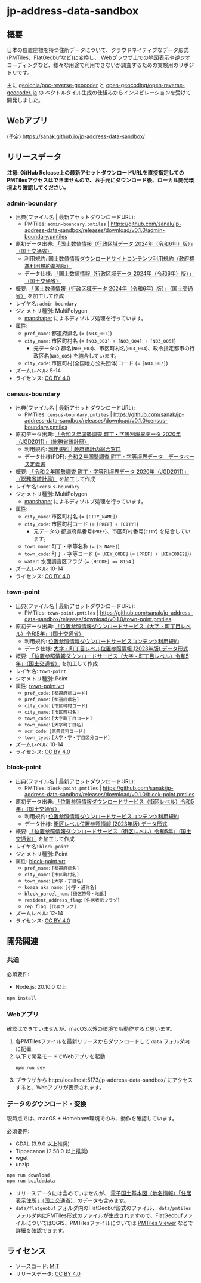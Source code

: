 # jp-address-data-sandbox

## 概要

日本の位置座標を持つ住所データについて、クラウドネイティブなデータ形式(PMTiles、FlatGeobufなど)に変換し、
Webブラウザ上での地図表示や逆ジオコーディングなど、様々な用途で利用できないか調査するための実験用のリポジトリです。

主に [geolonia/poc-reverse-geocoder](https://github.com/geolonia/poc-reverse-geocoder) と
[open-geocoding/open-reverse-geocoder-ja](https://github.com/open-geocoding/open-reverse-geocoder-ja) の
ベクトルタイル生成の仕組みからインスピレーションを受けて開発しました。

## Webアプリ

(予定) https://sanak.github.io/jp-address-data-sandbox/

## リリースデータ

**注意: GitHub Release上の最新アセットダウンロードURLを直接指定してのPMTilesアクセスはできませんので、お手元にダウンロード後、ローカル開発環境より確認してください。**

### admin-boundary

* 出典(ファイル名 | 最新アセットダウンロードURL):
  * PMTiles: `admin-boundary.pmtiles` | https://github.com/sanak/jp-address-data-sandbox/releases/download/v0.1.0/admin-boundary.pmtiles
* 原初データ出典: [「国土数値情報（行政区域データ 2024年（令和6年）版）」（国土交通省）](https://nlftp.mlit.go.jp/ksj/gml/datalist/KsjTmplt-N03-2024.html)
  * 利用規約: [国土数値情報ダウンロードサイトコンテンツ利用規約（政府標準利用規約準拠版）](https://nlftp.mlit.go.jp/ksj/other/agreement.html#agree-01)
  * データ仕様: [「国土数値情報（行政区域データ 2024年（令和6年）版）」（国土交通省）](https://nlftp.mlit.go.jp/ksj/gml/datalist/KsjTmplt-N03-2024.html)
* 概要: [「国土数値情報（行政区域データ 2024年（令和6年）版）」（国土交通省）](https://nlftp.mlit.go.jp/ksj/gml/datalist/KsjTmplt-N03-2024.html) を加工して作成
* レイヤ名: `admin-boundary`
* ジオメトリ種別: MultiPolygon
  * [mapshaper](https://github.com/mbloch/mapshaper) によるディゾルブ処理を行っています。
* 属性:
  * `pref_name`: 都道府県名 (= `[N03_001]`)
  * `city_name`: 市区町村名 (= `[N03_003] + [N03_004] + [N03_005]`)
    * 元データの 郡名(`N03_003`)、市区町村名(`N03_004`)、政令指定都市の行政区名(`N03_005`) を結合しています。
  * `city_code`: 市区町村(全国地方公共団体)コード (= `[N03_007]`)
* ズームレベル: 5-14
* ライセンス: [CC BY 4.0](https://creativecommons.org/licenses/by/4.0/legalcode.ja)

### census-boundary

* 出典(ファイル名 | 最新アセットダウンロードURL):
  * PMTiles: `census-boundary.pmtiles` | https://github.com/sanak/jp-address-data-sandbox/releases/download/v0.1.0/census-boundary.pmtiles
* 原初データ出典: [「令和２年国勢調査 町丁・字等別境界データ 2020年（JGD2011）」（総務省統計局）](https://www.e-stat.go.jp/gis/statmap-search?page=1&type=2&aggregateUnitForBoundary=A&toukeiCode=00200521&toukeiYear=2020&serveyId=A002005212020&datum=2011)
  * 利用規約: [利用規約 | 政府統計の総合窓口](https://www.e-stat.go.jp/terms-of-use)
  * データ仕様(PDF): [令和２年国勢調査 町丁・字等境界データ データベース定義書](https://www.e-stat.go.jp/help/data-definition-information/downloaddata/A002005212020.pdf)
* 概要: [「令和２年国勢調査 町丁・字等別境界データ 2020年（JGD2011）」（総務省統計局）](https://www.e-stat.go.jp/gis/statmap-search?page=1&type=2&aggregateUnitForBoundary=A&toukeiCode=00200521&toukeiYear=2020&serveyId=A002005212020&datum=2011) を加工して作成
* レイヤ名: `census-boundary`
* ジオメトリ種別: MultiPolygon
  * [mapshaper](https://github.com/mbloch/mapshaper) によるディゾルブ処理を行っています。
* 属性:
  * `city_name`: 市区町村名 (= `[CITY_NAME]`)
  * `city_code`: 市区町村コード (= `[PREF] + [CITY]`)
    * 元データの 都道府県番号(`PREF`)、市区町村番号(`CITY`) を結合しています。
  * `town_name`: 町丁・字等名称 (= `[S_NAME]`)
  * `town_code`: 町丁・字等コード (= `[KEY_CODE]` (= `[PREF] + [KEYCODE2]`))
  * `water`: 水面調査区フラグ (= `[HCODE] == 8154` )
* ズームレベル: 10-14
* ライセンス: [CC BY 4.0](https://creativecommons.org/licenses/by/4.0/legalcode.ja)

### town-point

* 出典(ファイル名 | 最新アセットダウンロードURL):
  * PMTiles: `town-point.pmtiles` | https://github.com/sanak/jp-address-data-sandbox/releases/download/v0.1.0/town-point.pmtiles
* 原初データ出典: [「位置参照情報ダウンロードサービス（大字・町丁目レベル）令和5年」（国土交通省）](https://nlftp.mlit.go.jp/isj/index.html)
  * 利用規約: [位置参照情報ダウンロードサービスコンテンツ利用規約](https://nlftp.mlit.go.jp/ksj/other/agreement.html#agree-03)
  * データ仕様: [大字・町丁目レベル位置参照情報 (2023年版) データ形式](https://nlftp.mlit.go.jp/isj/dls/form/17.0b.html)
* 概要: [「位置参照情報ダウンロードサービス（大字・町丁目レベル）令和5年」（国土交通省）](https://nlftp.mlit.go.jp/isj/index.html) を加工して作成
* レイヤ名: `town-point`
* ジオメトリ種別: Point
* 属性: [town-point.vrt](data-tmp/isj/town-point.vrt)
  * `pref_code`: `[都道府県コード]`
  * `pref_name`: `[都道府県名]`
  * `city_code`: `[市区町村コード]`
  * `city_name`: `[市区町村名]`
  * `town_code`: `[大字町丁目コード]`
  * `town_name`: `[大字町丁目名]`
  * `scr_code`: `[原典資料コード]`
  * `town_type`: `[大字・字・丁目区分コード]`
* ズームレベル: 10-14
* ライセンス: [CC BY 4.0](https://creativecommons.org/licenses/by/4.0/legalcode.ja)

### block-point

* 出典(ファイル名 | 最新アセットダウンロードURL):
  * PMTiles: `block-point.pmtiles` | https://github.com/sanak/jp-address-data-sandbox/releases/download/v0.1.0/block-point.pmtiles
* 原初データ出典: [「位置参照情報ダウンロードサービス（街区レベル）令和5年」（国土交通省）](https://nlftp.mlit.go.jp/isj/index.html)
  * 利用規約: [位置参照情報ダウンロードサービスコンテンツ利用規約](https://nlftp.mlit.go.jp/ksj/other/agreement.html#agree-03)
  * データ仕様: [街区レベル位置参照情報 (2023年版) データ形式](https://nlftp.mlit.go.jp/isj/dls/form/22.0a.html)
* 概要: [「位置参照情報ダウンロードサービス（街区レベル）令和5年」（国土交通省）](https://nlftp.mlit.go.jp/isj/index.html) を加工して作成
* レイヤ名: `block-point`
* ジオメトリ種別: Point
* 属性: [block-point.vrt](data-tmp/isj/block-point.vrt)
  * `pref_name`: `[都道府県名]`
  * `city_name`: `[市区町村名]`
  * `town_name`: `[大字・丁目名]`
  * `koaza_aka_name`: `[小字・通称名]`
  * `block_parcel_num`: `[街区符号・地番]`
  * `resident_address_flag`: `[住居表示フラグ]`
  * `rep_flag`: `[代表フラグ]`
* ズームレベル: 12-14
* ライセンス: [CC BY 4.0](https://creativecommons.org/licenses/by/4.0/legalcode.ja)

## 開発関連

### 共通

必須要件:
* Node.js: 20.10.0 以上

```bash
npm install
```

### Webアプリ

確認はできていませんが、macOS以外の環境でも動作すると思います。

1. 各PMTilesファイルを最新リリースからダウンロードして `data` フォルダ内に配置
2. 以下で開発モードでWebアプリを起動
   ```bash
   npm run dev
   ```
3. ブラウザから http://localhost:5173/jp-address-data-sandbox/ にアクセスすると、Webアプリが表示されます。

### データのダウンロード・変換

現時点では、macOS + Homebrew環境でのみ、動作を確認しています。

必須要件:
* GDAL (3.9.0 以上推奨)
* Tippecanoe (2.58.0 以上推奨)
* wget
* unzip

```bash
npm run download
npm run build:data
```

* リリースデータには含めていませんが、 [電子国土基本図（地名情報）「住居表示住所」（国土交通省）](https://www.gsi.go.jp/kihonjohochousa/jukyo_jusho.html) のデータも含みます。
* `data/flatgeobuf` フォルダ内のFlatGeobuf形式のファイル、 `data/pmtiles` フォルダ内にPMTiles形式のファイルが生成されますので、FlatGeobufファイルについてはQGIS、PMTilesファイルについては [PMTiles Viewer](https://pmtiles.io/) などで詳細を確認できます。

## ライセンス

* ソースコード: [MIT](https://opensource.org/license/MIT)
* リリースデータ: [CC BY 4.0](https://creativecommons.org/licenses/by/4.0/legalcode.ja)
